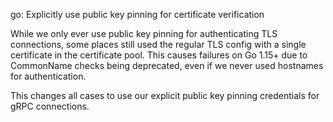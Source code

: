 go: Explicitly use public key pinning for certificate verification

While we only ever use public key pinning for authenticating TLS connections,
some places still used the regular TLS config with a single certificate in
the certificate pool. This causes failures on Go 1.15+ due to CommonName
checks being deprecated, even if we never used hostnames for authentication.

This changes all cases to use our explicit public key pinning credentials for
gRPC connections.
